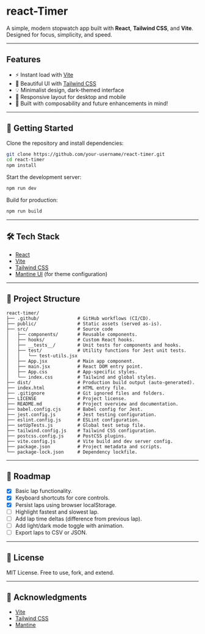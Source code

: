 # react-Timer

A simple, modern stopwatch app built with **React**, **Tailwind CSS**, and **Vite**. Designed for focus, simplicity, and speed.

---

## Features

- ⚡ Instant load with [Vite](https://vitejs.dev/)
- 🎨 Beautiful UI with [Tailwind CSS](https://tailwindcss.com/)
- 💡 Minimalist design, dark-themed interface
- 📱 Responsive layout for desktop and mobile
- 🧠 Built with composability and future enhancements in mind!

---

## 🚀 Getting Started

Clone the repository and install dependencies:

```bash
git clone https://github.com/your-username/react-timer.git
cd react-timer
npm install
```

Start the development server:

```bash
npm run dev
```

Build for production:

```bash
npm run build
```

---

## 🛠️ Tech Stack

- [React](https://reactjs.org/)
- [Vite](https://vitejs.dev/)
- [Tailwind CSS](https://tailwindcss.com/)
- [Mantine UI](https://mantine.dev/) (for theme configuration)

---

## 📁 Project Structure

```
react-timer/
├── .github/              # GitHub workflows (CI/CD).
├── public/               # Static assets (served as-is).
├── src/                  # Source code
│   ├── components/       # Reusable components.
│   ├── hooks/            # Custom React hooks.
│   ├── __tests__/        # Unit tests for components and hooks.
│   ├── test/             # Utility functions for Jest unit tests.
│   │   └── test-utils.jsx
│   ├── App.jsx           # Main app component.
│   ├── main.jsx          # React DOM entry point.
│   ├── App.css           # App-specific styles.
│   └── index.css         # Tailwind and global styles.
├── dist/                 # Production build output (auto-generated).
├── index.html            # HTML entry file.
├── .gitignore            # Git ignored files and folders.
├── LICENSE               # Project license.
├── README.md             # Project overview and documentation.
├── babel.config.cjs      # Babel config for Jest.
├── jest.config.js        # Jest testing configuration.
├── eslint.config.js      # ESLint configuration.
├── setUpTests.js         # Global test setup file.
├── tailwind.config.js    # Tailwind CSS configuration.
├── postcss.config.js     # PostCSS plugins.
├── vite.config.js        # Vite build and dev server config.
├── package.json          # Project metadata and scripts.
└── package-lock.json     # Dependency lockfile.
```

---

## 🎯 Roadmap

- [x] Basic lap functionality.
- [x] Keyboard shortcuts for core controls.
- [x] Persist laps using browser localStorage.
- [ ] Highlight fastest and slowest lap.
- [ ] Add lap time deltas (difference from previous lap).
- [ ] Add light/dark mode toggle with animation.
- [ ] Export laps to CSV or JSON.

---

## 📄 License

MIT License. Free to use, fork, and extend.

---

## 🙌 Acknowledgments

- [Vite](https://vitejs.dev/)
- [Tailwind CSS](https://tailwindcss.com/)
- [Mantine](https://mantine.dev/)
